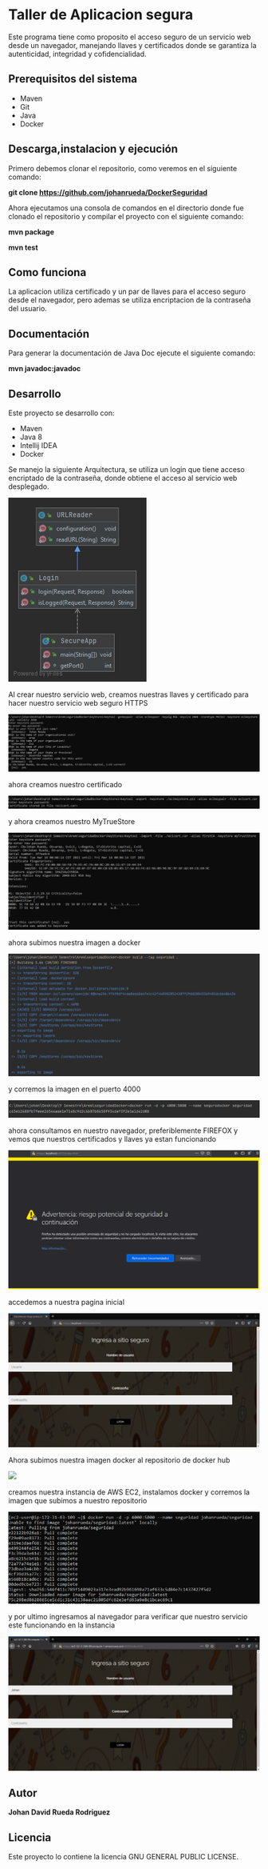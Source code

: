 # Taller de Aplicacion segura
Este programa tiene como proposito el acceso seguro de un servicio web desde un navegador, manejando llaves y certificados donde se garantiza la autenticidad, integridad y cofidencialidad.

## Prerequisitos del sistema
* Maven
* Git
* Java
* Docker

## Descarga,instalacion y ejecución
Primero debemos clonar el repositorio, como veremos en el siguiente comando:

**git clone https://github.com/johanrueda/DockerSeguridad**

Ahora ejecutamos una consola de comandos en el directorio donde fue clonado el repositorio y compilar el proyecto con el siguiente comando:

**mvn package**



**mvn test**

## Como funciona

La aplicacion utiliza certificado y un par de llaves para el acceso seguro desde el navegador, pero ademas se utiliza encriptacion de la contraseña del usuario.

## Documentación

Para generar la documentación de Java Doc ejecute el siguiente comando:

**mvn javadoc:javadoc**

## Desarrollo

Este proyecto se desarrollo con:
* Maven
* Java 8
* Intellij IDEA
* Docker

Se manejo la siguiente Arquitectura, se utiliza un login que tiene acceso encriptado de la contraseña, donde obtiene el acceso al servicio web desplegado.

![](imagenes/arq.PNG)


Al crear nuestro servicio web, creamos nuestras llaves y certificado para hacer nuestro servicio web seguro HTTPS

![](imagenes/llave.png)

ahora creamos nuestro certificado

![](imagenes/certificado.png)

y ahora creamos nuestro MyTrueStore

![](imagenes/store.PNG)

ahora subimos nuestra imagen a docker 

![](imagenes/docker1.PNG)

y corremos la imagen en el puerto 4000

![](imagenes/docker2.PNG)

ahora consultamos en nuestro navegador, preferiblemente FIREFOX y vemos que nuestros certificados y llaves ya estan funcionando

![](imagenes/pagina1.PNG)

accedemos a nuestra pagina inicial

![](imagenes/pagina2.PNG)

Ahora subimos nuestra imagen docker al repositorio de docker hub

![](subirDocker/llave.PNG)

creamos nuestra instancia de AWS EC2, instalamos docker y corremos la imagen que subimos a nuestro repositorio

![](imagenes/correrAWS.PNG)

y por ultimo ingresamos al navegador para verificar que nuestro servicio este funcionando en la instancia

![](imagenes/paginaAWS.PNG)


## Autor

**Johan David Rueda Rodriguez**

## Licencia
Este proyecto lo contiene la licencia GNU GENERAL PUBLIC LICENSE.
